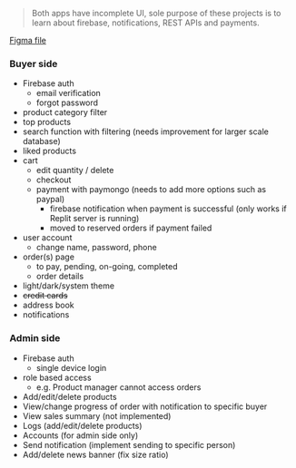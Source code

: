 > Both apps have incomplete UI, sole purpose of these projects is to learn about firebase, notifications, REST APIs and payments.

[Figma file](https://www.figma.com/design/cJLWiTPuxWvsEVm9xWv7Gg/eCommerce-app?node-id=0-1&t=GjT2DXusLCNEw6I0-1)

### Buyer side
- Firebase auth
  - email verification
  - forgot password
- product category filter
- top products
- search function with filtering (needs improvement for larger scale database)
- liked products
- cart
  - edit quantity / delete
  - checkout
  - payment with paymongo (needs to add more options such as paypal)
      - firebase notification when payment is successful (only works if Replit server is running)
      - moved to reserved orders if payment failed
- user account
  - change name, password, phone
- order(s) page
  - to pay, pending, on-going, completed
  - order details
- light/dark/system theme
- ~~credit cards~~
- address book
- notifications

### Admin side
- Firebase auth
  - single device login
- role based access
  - e.g. Product manager cannot access orders
- Add/edit/delete products
- View/change progress of order with notification to specific buyer
- View sales summary (not implemented)
- Logs (add/edit/delete products)
- Accounts (for admin side only)
- Send notification (implement sending to specific person)
- Add/delete news banner (fix size ratio)
